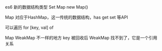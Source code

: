 es6 新的数据结构类型 Set Map new Map()

Map 对应于HashMap，这一传统的数据结构，has get set 等API

可以遍历 for [key, val] of

Map WeakMap 不一样的地方
key 被回收后 WeakMap 找不到了，它是一个引用关系